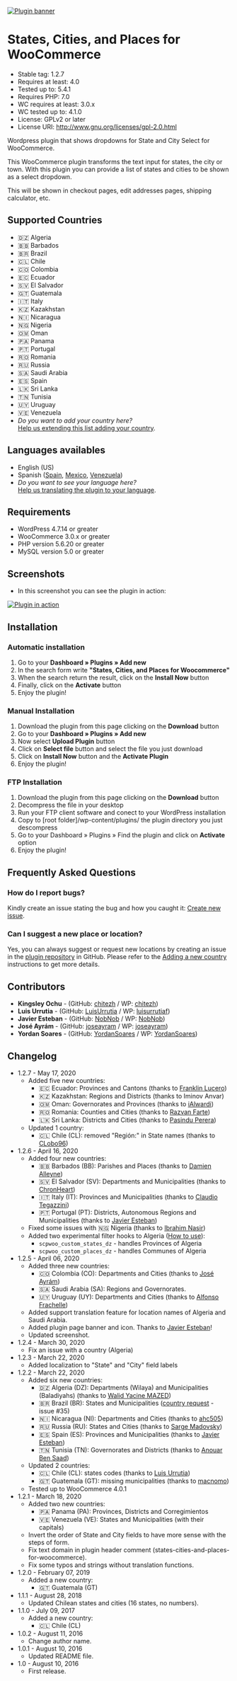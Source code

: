 <a href="#!"><img src="https://github.com/chitezh/woocommerce_states_places/raw/master/assets/banner-1544x500.png" alt="Plugin banner" title="States, Cities, and Places for WooCommerce"/></a>

# States, Cities, and Places for WooCommerce

* Stable tag: 1.2.7
* Requires at least: 4.0
* Tested up to: 5.4.1
* Requires PHP: 7.0
* WC requires at least: 3.0.x
* WC tested up to: 4.1.0
* License: GPLv2 or later
* License URI: http://www.gnu.org/licenses/gpl-2.0.html

Wordpress plugin that shows dropdowns for State and City Select for WooCommerce.

This WooCommerce plugin transforms the text input for states, the city or town. With this plugin you can provide a list of states and cities to be shown as a select dropdown.

This will be shown in checkout pages, edit addresses pages, shipping calculator, etc.

## Supported Countries
 * 🇩🇿 Algeria
 * 🇧🇧 Barbados
 * 🇧🇷 Brazil
 * 🇨🇱 Chile
 * 🇨🇴 Colombia
 * 🇪🇨 Ecuador
 * 🇸🇻 El Salvador
 * 🇬🇹 Guatemala
 * 🇮🇹 Italy
 * 🇰🇿 Kazakhstan
 * 🇳🇮 Nicaragua
 * 🇳🇬 Nigeria
 * 🇴🇲 Oman
 * 🇵🇦 Panama
 * 🇵🇹 Portugal
 * 🇷🇴 Romania
 * 🇷🇺 Russia
 * 🇸🇦 Saudi Arabia
 * 🇪🇸 Spain
 * 🇱🇰 Sri Lanka
 * 🇹🇳 Tunisia
 * 🇺🇾 Uruguay
 * 🇻🇪 Venezuela
 * *Do you want to add your country here?*<br>[Help us extending this list adding your country](https://github.com/chitezh/woocommerce_states_places/tree/master/templates).

## Languages availables

* English (US)
* Spanish ([Spain](https://translate.wordpress.org/locale/es/default/wp-plugins/states-cities-and-places-for-woocommerce/), [Mexico](https://translate.wordpress.org/locale/es-mx/default/wp-plugins/states-cities-and-places-for-woocommerce/), [Venezuela](https://translate.wordpress.org/locale/es-ve/default/wp-plugins/states-cities-and-places-for-woocommerce/))
* *Do you want to see your language here?*<br>[Help us translating the plugin to your language](https://translate.wordpress.org/projects/wp-plugins/states-cities-and-places-for-woocommerce/).

## Requirements
* WordPress 4.7.14 or greater
* WooCommerce 3.0.x or greater
* PHP version 5.6.20 or greater
* MySQL version 5.0 or greater

## Screenshots
* In this screenshot you can see the plugin in action:  

<a href="#!"><img src="https://github.com/chitezh/woocommerce_states_places/raw/master/assets/screenshot-1.gif" alt="Plugin in action" title="Plugin in action"/></a>

## Installation

### Automatic installation
1. Go to your **Dashboard » Plugins » Add new**
2. In the search form write **"States, Cities, and Places for Woocommerce"**
3. When the search return the result, click on the **Install Now** button
4. Finally, click on the **Activate** button
5. Enjoy the plugin!

### Manual Installation
1. Download the plugin from this page clicking on the **Download** button
2. Go to your **Dashboard » Plugins » Add new**
3. Now select **Upload Plugin** button
4. Click on **Select file** button and select the file you just download
5. Click on **Install Now** button and the **Activate Plugin**
6. Enjoy the plugin!

### FTP Installation
1. Download the plugin from this page clicking on the **Download** button
2. Decompress the file in your desktop
3. Run your FTP client software and conect to your WordPress installation
4. Copy to [root folder]/wp-content/plugins/ the plugin directory you just descompress
5. Go to your Dashboard » Plugins » Find the plugin and click on **Activate** option
6. Enjoy the plugin!


## Frequently Asked Questions
### How do I report bugs?
Kindly create an issue stating the bug and how you caught it: [Create new issue](https://github.com/chitezh/woocommerce_states_places/issues/new).

### Can I suggest a new place or location?
Yes, you can always suggest or request new locations by creating an issue in the [plugin repository](https://github.com/chitezh/woocommerce_states_places/issues/new) in GitHub. Please refer to the [Adding a new country](https://github.com/chitezh/woocommerce_states_places/tree/master/templates) instructions to get more details.

## Contributors
- **Kingsley Ochu** - (GitHub: [chitezh](https://github.com/chitezh) / WP: [chitezh](https://profiles.wordpress.org/chitezh/))
- **Luis Urrutia** - (GitHub: [LuisUrrutia](https://github.com/LuisUrrutia) / WP: [luisurrutiaf](https://profiles.wordpress.org/luisurrutiaf/))
- **Javier Esteban** - (GitHub: [NobNob](https://github.com/NobNob) / WP: [NobNob](https://profiles.wordpress.org/nobnob/))
- **José Ayrám** - (GitHub: [joseayram](https://github.com/joseayram) / WP: [joseayram](https://profiles.wordpress.org/joseayram/))
- **Yordan Soares** - (GitHub: [YordanSoares](https://github.com/YordanSoares) / WP: [YordanSoares](https://profiles.wordpress.org/yordansoares/))

## Changelog
* 1.2.7 - May 17, 2020
  * Added five new countries:
    * 🇪🇨 Ecuador: Provinces and Cantons (thanks to [Franklin Lucero](https://github.com/Alercard))
    * 🇰🇿 Kazakhstan: Regions and Districts (thanks to Iminov Anvar)
    * 🇴🇲 Oman: Governorates and Provinces (thanks to [iAlwardi](https://github.com/ialwardi))
    * 🇷🇴 Romania: Counties and Cities (thanks to [Razvan Farte](https://razvanfarte.ro/))
    * 🇱🇰 Sri Lanka: Districts and Cities (thanks to [Pasindu Perera](https://github.com/maddagepasindu))
  * Updated 1 country:
    * 🇨🇱 Chile (CL): removed "Región:" in State names (thanks to [CLobo96](https://github.com/CLobo96))
* 1.2.6 - April 16, 2020
  * Added four new countries:
    * 🇧🇧 Barbados (BB): Parishes and Places (thanks to [Damien Alleyne](https://github.com/d-alleyne))
    * 🇸🇻 El Salvador (SV): Departments and Municipalities (thanks to [ChronHeart](https://github.com/lastcron))
    * 🇮🇹 Italy (IT): Provinces and Municipalities (thanks to [Claudio Tegazzini](https://www.claudiotegazzini.it))
    * 🇵🇹 Portugal (PT): Districts, Autonomous Regions and Municipalities (thanks to [Javier Esteban](https://profiles.wordpress.org/nobnob/))
  * Fixed some issues with 🇳🇬 Nigeria (thanks to [Ibrahim Nasir](https://github.com/kh4l33l))
  * Added two experimental filter hooks to Algeria ([How to use](https://wordpress.org/support/topic/show-a-specific-state/#post-12681489)):
    * `scpwoo_custom_states_dz` - handles Provinces of Algeria
    * `scpwoo_custom_places_dz` - handles Communes of Algeria
* 1.2.5 - April 06, 2020
  * Added three new countries:
    * 🇨🇴 Colombia (CO): Departments and Cities (thanks to [José Ayrám](https://profiles.wordpress.org/joseayram/))
    * 🇸🇦 Saudi Arabia (SA): Regions and Governorates.
    * 🇺🇾 Uruguay (UY): Departments and Cities (thanks to [Alfonso Frachelle](https://www.idearius.com/es/))
  * Added support translation feature for location names of Algeria and Saudi Arabia.
  * Added plugin page banner and icon. Thanks to [Javier Esteban](https://profiles.wordpress.org/nobnob/)!
  * Updated screenshot.
* 1.2.4 - March 30, 2020
  * Fix an issue with a country (Algeria)
* 1.2.3 - March 22, 2020
  * Added localization to "State" and "City" field labels  
* 1.2.2 - March 22, 2020
  * Added six new countries:
    * 🇩🇿 Algeria (DZ): Departments (Wilaya) and Municipalities (Baladiyahs) (thanks to [Walid Yacine MAZED](https://github.com/w-mazed))
    * 🇧🇷 Brazil (BR): States and Municipalities ([country request](https://github.com/chitezh/woocommerce_states_places/issues/35) - issue #35)
    * 🇳🇮 Nicaragua (NI): Departments and Cities (thanks to [ahc505](https://github.com/ahc505))
    * 🇷🇺 Russia (RU): States and Cities (thanks to [Sarge Madovsky](https://github.com/SargeMadovsky))
    * 🇪🇸 Spain (ES): Provinces and Municipalities (thanks to [Javier Esteban](https://profiles.wordpress.org/nobnob/))
    * 🇹🇳 Tunisia (TN): Governorates and Districts (thanks to [Anouar Ben Saad](https://github.com/anouarbensaad))
  * Updated 2 countries:  
    * 🇨🇱 Chile (CL): states codes (thanks to [Luis Urrutia](https://github.com/LuisUrrutia))
    * 🇬🇹 Guatemala (GT): missing municipalities (thanks to [macnomo](https://github.com/macnomo))    
  * Tested up to WooCommerce 4.0.1
* 1.2.1 - March 18, 2020
  * Added two new countries: 
    * 🇵🇦 Panama (PA): Provinces, Districts and Corregimientos
    * 🇻🇪 Venezuela (VE): States and Municipalities (with their capitals)
  * Invert the order of State and City fields to have more sense with the steps of form.
  * Fix text domain in plugin header comment (states-cities-and-places-for-woocommerce).
  * Fix some typos and strings without translation functions.
* 1.2.0 - February 07, 2019
  * Added a new country: 
    * 🇬🇹 Guatemala (GT)
* 1.1.1 - August 28, 2018
  * Updated Chilean states and cities (16 states, no numbers).
* 1.1.0 - July 09, 2017
  * Added a new country: 
    * 🇨🇱 Chile (CL)
* 1.0.2 - August 11, 2016
  * Change author name.
* 1.0.1 - August 10, 2016
  * Updated README file.
* 1.0 - August 10, 2016
  * First release.
